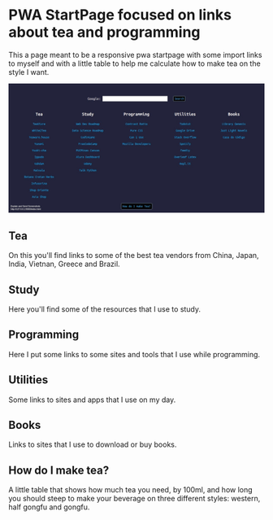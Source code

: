 # PWA StartPage focused on links about tea and programming

This a page meant to be a responsive pwa startpage with some import links to myself and with a little table to help me calculate how to make tea on the style I want.

<img src="readmeImages/screenshotofStartPage.jpg" alt="Screenshot of the StartPage">

## Tea

On this you'll find links to some of the best tea vendors from China, Japan, India, Vietnan, Greece and Brazil.

## Study

Here you'll find some of the resources that I use to study.

## Programming

Here I put some links to some sites and tools that I use while programming.

## Utilities

Some links to sites and apps that I use on my day.

## Books

Links to sites that I use to download or buy books.

## How do I make tea?

A little table that shows how much tea you need, by 100ml, and how long you should steep to make your beverage on three different styles: western, half gongfu and gongfu.